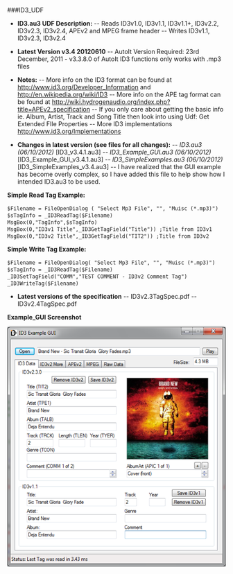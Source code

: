 ###ID3_UDF

- **ID3.au3 UDF Description:**
  -- Reads ID3v1.0, ID3v1.1, ID3v1.1+, ID3v2.2, ID3v2.3, ID3v2.4, APEv2 and MPEG frame header
  -- Writes ID3v1.1, ID3v2.3, ID3v2.4

- **Latest Version v3.4 20120610**
-- AutoIt Version Required: 23rd December, 2011 - v3.3.8.0 of AutoIt ID3 functions only works with .mp3 files

- **Notes:**
-- More info on the ID3 format can be found at http://www.id3.org/Developer_Information and http://en.wikipedia.org/wiki/ID3
-- More info on the APE tag format can be found at http://wiki.hydrogenaudio.org/index.php?title=APEv2_specification
-- If you only care about getting the basic info ie. Album, Artist, Track and Song Title then look into using Udf: Get Extended FIle Properties
-- More ID3 implementations http://www.id3.org/Implementations

- **Changes in latest version (see files for all changes):**
-- *ID3.au3 (06/10/2012)* [ID3_v3.4.1.au3]
-- *ID3_Example_GUI.au3 (06/10/2012)* [ID3_Example_GUI_v3.4.1.au3]
-- *ID3_SimpleExamples.au3 (06/10/2012)* [ID3_SimpleExamples_v3.4.au3]
-- I have realized that the GUI example has become overly complex, so I have added this file to help show how I intended ID3.au3   to be used.
  
  
 **Simple Read Tag Example:**
```AutoIt
$Filename = FileOpenDialog ( "Select Mp3 File", "", "Muisc (*.mp3)")
$sTagInfo = _ID3ReadTag($Filename)
MsgBox(0,"TagInfo",$sTagInfo)
MsgBox(0,"ID3v1 Title",_ID3GetTagField("Title")) ;Title from ID3v1
MsgBox(0,"ID3v2 Title",_ID3GetTagField("TIT2")) ;Title from ID3v2
```

**Simple Write Tag Example:**
```AutoIt
$Filename = FileOpenDialog( "Select Mp3 File", "", "Muisc (*.mp3)")
$sTagInfo = _ID3ReadTag($Filename)
_ID3SetTagField("COMM","TEST COMMENT - ID3v2 Comment Tag")
_ID3WriteTag($Filename)
```
  
  
- **Latest versions of the specification**
-- ID3v2.3TagSpec.pdf
-- ID3v2.4TagSpec.pdf

**Example_GUI Screenshot**

![Screenshot](images/screenshot_main.png)


